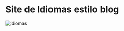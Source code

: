 # Site de Idiomas estilo blog


![idiomas](https://user-images.githubusercontent.com/102038803/206243181-d842e34d-2e40-4ddb-a371-987108afef73.png)

